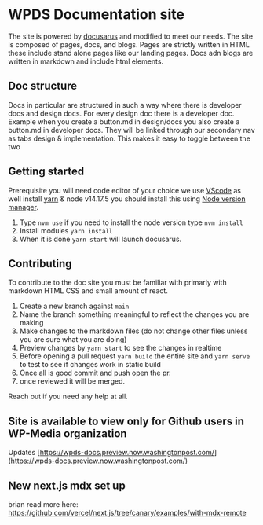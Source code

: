 # WPDS Documentation site

The site is powered by [docusarus](https://docusaurus.io/) and modified to meet our needs. The site is composed of pages, docs, and blogs. Pages are strictly written in HTML these include stand alone pages like our landing pages. Docs adn blogs are written in markdown and include html elements.

## Doc structure

Docs in particular are structured in such a way where there is developer docs and design docs. For every design doc there is a developer doc. Example when you create a button.md in design/docs you also create a button.md in developer docs. They will be linked through our secondary nav as tabs design & implementation. This makes it easy to toggle between the two

## Getting started

Prerequisite you will need code editor of your choice we use [VScode](https://code.visualstudio.com/download) as well install [yarn](https://classic.yarnpkg.com/en/docs/install/#mac-stable) & node v14.17.5 you should install this using [Node version manager](https://formulae.brew.sh/formula/nvm#default).

1. Type `nvm use` if you need to install the node version type `nvm install`
1. Install modules `yarn install`
1. When it is done `yarn start` will launch docusarus.

## Contributing

To contribute to the doc site you must be familiar with primarly with markdown HTML CSS and small amount of react.

1. Create a new branch against `main`
2. Name the branch something meaningful to reflect the changes you are making
3. Make changes to the markdown files (do not change other files unless you are sure what you are doing)
4. Preview changes by `yarn start` to see the changes in realtime
5. Before opening a pull request `yarn build` the entire site and `yarn serve` to test to see if changes work in static build
6. Once all is good commit and push open the pr.
7. once reviewed it will be merged.

Reach out if you need any help at all.

## Site is available to view only for Github users in WP-Media organization

Updates
[https://wpds-docs.preview.now.washingtonpost.com/](https://wpds-docs.preview.now.washingtonpost.com/)

## New next.js mdx set up

brian read more here: https://github.com/vercel/next.js/tree/canary/examples/with-mdx-remote
